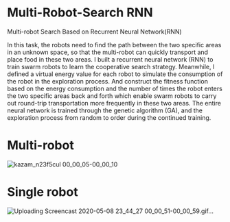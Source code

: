 # Multi-Robot-Search RNN
Multi-robot Search Based on Recurrent Neural Network(RNN)


In this task, the robots need to find the path between the two specific areas in an unknown space, so that the multi-robot can quickly transport and place food in these two areas. I built a recurrent neural network (RNN) to train swarm robots to learn the cooperative search strategy. Meanwhile, I defined a virtual energy value for each robot to simulate the consumption of the robot in the exploration process. And construct the fitness function based on the energy consumption and the number of times the robot enters the two specific areas back and forth which enable swarm robots to carry out round-trip transportation more frequently in these two areas. The entire neural network is trained through the genetic algorithm (GA), and the exploration process from random to order during the continued training.

# Multi-robot
![kazam_n23f5cul 00_00_05-00_00_10](https://user-images.githubusercontent.com/57821839/112744337-da663400-8fd1-11eb-9b0a-06af2323da07.gif)

# Single robot
![Uploading Screencast 2020-05-08 23_44_27 00_00_51-00_00_59.gif…]()
